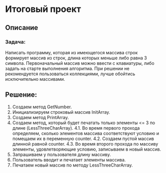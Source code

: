 # Итоговый проект

## Описание

### Задача: ### 
Написать программу, которая из имеющегося массива строк формирует массив из строк, длина которых меньше либо равна 3 символа. Первоначальный массив можно ввести с клавиатуры, либо задать на старте выполнения алгоритма. При решении не рекомендуется пользоваться коллекциями, лучше обойтись исключительно массивами.

## Решение:

1. Создаем метод GetNumber.
2. Инициализируем строковый массив InitArray.
3. Создаем метод PrintArray.
4. Создаем метод, который будет печатать только элементы <= 3 по длине (LessThreeCharArray).
4.1. Во время первого прохода определяем, сколько элементов массива соответствуют условию и помещаем их в переменную counter.
4.2. Создаем пустой массив длинной равной counter.
4.3. Во время второго прохода по массиву элементы, удовлетворяющие условию, записываем в новый массив.
5. Запрашиваем у пользователя длину массиву.
6. Пользователь вводит и печатает элементы массива.
7. Печатаем новый массив по методу LessThreeCharArray.
